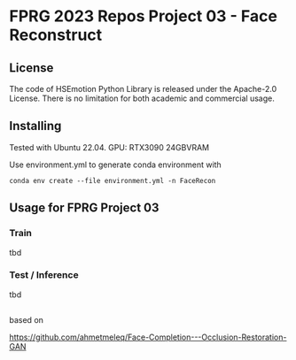 # FPRG 2023 Repos Project 03 - Face Reconstruct

## License

The code of HSEmotion Python Library is released under the Apache-2.0 License. There is no limitation for both academic and commercial usage.

## Installing

Tested with Ubuntu 22.04. GPU: RTX3090 24GBVRAM

Use environment.yml to generate conda environment with

```
conda env create --file environment.yml -n FaceRecon
```


## Usage for FPRG Project 03
### Train
tbd
### Test / Inference
tbd

## 
 

based on

https://github.com/ahmetmeleq/Face-Completion---Occlusion-Restoration-GAN

